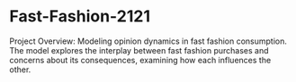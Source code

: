 # Fast-Fashion-2121
Project Overview: Modeling opinion dynamics in fast fashion consumption. The model explores the interplay between fast fashion purchases and concerns about its consequences, examining how each influences the other. 
